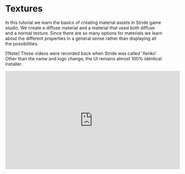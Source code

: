 # Textures
In this tutorial we learn the basics of creating material assets in Stride game studio. We create a diffuse material and a material that used both diffuse and a normal texture. Since there are so many options for materials we learn about the different properties in a general sense rather than displaying all the possibilities.

[!Note]
These videos were recorded back when Stride was called 'Xenko'. Other than the name and logo change, the UI remains almost 100% identical installer.

<iframe width="560" height="315" src="https://www.youtube.com/embed/wBNN_uSIJ-E" frameborder="0" allow="accelerometer; autoplay; encrypted-media; gyroscope; picture-in-picture" allowfullscreen></iframe>